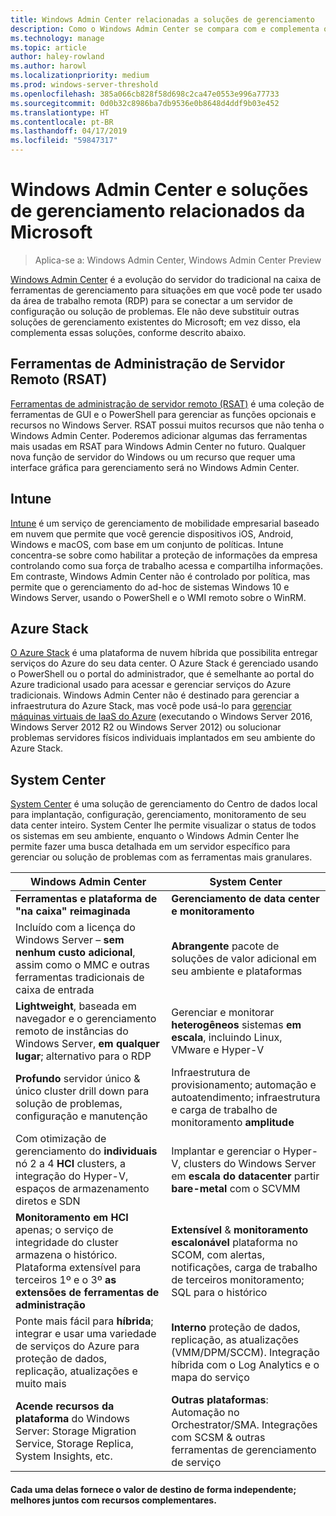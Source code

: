 ```yaml
---
title: Windows Admin Center relacionadas a soluções de gerenciamento
description: Como o Windows Admin Center se compara com e complementa outros monitoramento e gerenciamento de soluções/produtos da Microsoft (projeto Paulo)
ms.technology: manage
ms.topic: article
author: haley-rowland
ms.author: harowl
ms.localizationpriority: medium
ms.prod: windows-server-threshold
ms.openlocfilehash: 385a066cb828f58d698c2ca47e0553e996a77733
ms.sourcegitcommit: 0d0b32c8986ba7db9536e0b8648d4ddf9b03e452
ms.translationtype: HT
ms.contentlocale: pt-BR
ms.lasthandoff: 04/17/2019
ms.locfileid: "59847317"
---
```

# <a name="windows-admin-center-and-related-management-solutions-from-microsoft"></a>Windows Admin Center e soluções de gerenciamento relacionados da Microsoft

>Aplica-se a: Windows Admin Center, Windows Admin Center Preview

[Windows Admin Center](windows-admin-center.md) é a evolução do servidor do tradicional na caixa de ferramentas de gerenciamento para situações em que você pode ter usado da área de trabalho remota (RDP) para se conectar a um servidor de configuração ou solução de problemas. Ele não deve substituir outras soluções de gerenciamento existentes do Microsoft; em vez disso, ela complementa essas soluções, conforme descrito abaixo.

## <a name="remote-server-administration-tools-rsat"></a>Ferramentas de Administração de Servidor Remoto (RSAT)

[Ferramentas de administração de servidor remoto (RSAT)](https://docs.microsoft.com/windows-server/remote/remote-server-administration-tools) é uma coleção de ferramentas de GUI e o PowerShell para gerenciar as funções opcionais e recursos no Windows Server. RSAT possui muitos recursos que não tenha o Windows Admin Center. Poderemos adicionar algumas das ferramentas mais usadas em RSAT para Windows Admin Center no futuro. Qualquer nova função de servidor do Windows ou um recurso que requer uma interface gráfica para gerenciamento será no Windows Admin Center.

## <a name="intune"></a>Intune

[Intune](https://www.microsoft.com/cloud-platform/microsoft-intune) é um serviço de gerenciamento de mobilidade empresarial baseado em nuvem que permite que você gerencie dispositivos iOS, Android, Windows e macOS, com base em um conjunto de políticas. Intune concentra-se sobre como habilitar a proteção de informações da empresa controlando como sua força de trabalho acessa e compartilha informações. Em contraste, Windows Admin Center não é controlado por política, mas permite que o gerenciamento do ad-hoc de sistemas Windows 10 e Windows Server, usando o PowerShell e o WMI remoto sobre o WinRM.

## <a name="azure-stack"></a>Azure Stack

[O Azure Stack](https://azure.microsoft.com/overview/azure-stack/) é uma plataforma de nuvem híbrida que possibilita entregar serviços do Azure do seu data center. O Azure Stack é gerenciado usando o PowerShell ou o portal do administrador, que é semelhante ao portal do Azure tradicional usado para acessar e gerenciar serviços do Azure tradicionais. Windows Admin Center não é destinado para gerenciar a infraestrutura do Azure Stack, mas você pode usá-lo para [gerenciar máquinas virtuais de IaaS do Azure](../configure/manage-azure-vms.md) (executando o Windows Server 2016, Windows Server 2012 R2 ou Windows Server 2012) ou solucionar problemas servidores físicos individuais implantados em seu ambiente do Azure Stack.

## <a name="system-center"></a>System Center

[System Center](https://www.microsoft.com/cloud-platform/system-center) é uma solução de gerenciamento do Centro de dados local para implantação, configuração, gerenciamento, monitoramento de seu data center inteiro. System Center lhe permite visualizar o status de todos os sistemas em seu ambiente, enquanto o Windows Admin Center lhe permite fazer uma busca detalhada em um servidor específico para gerenciar ou solução de problemas com as ferramentas mais granulares.

| Windows Admin Center                 | System Center                      |
|--------------------------------------|------------------------------------|
| **Ferramentas e plataforma de "na caixa" reimaginada** | **Gerenciamento de data center e monitoramento** |
| Incluído com a licença do Windows Server – **sem nenhum custo adicional**, assim como o MMC e outras ferramentas tradicionais de caixa de entrada | **Abrangente** pacote de soluções de valor adicional em seu ambiente e plataformas |
| **Lightweight**, baseada em navegador e o gerenciamento remoto de instâncias do Windows Server, **em qualquer lugar**; alternativo para o RDP | Gerenciar e monitorar **heterogêneos** sistemas **em escala**, incluindo Linux, VMware e Hyper-V |
|**Profundo** servidor único & único cluster drill down para solução de problemas, configuração e manutenção|Infraestrutura de provisionamento; automação e autoatendimento;  infraestrutura e carga de trabalho de monitoramento **amplitude**|
|Com otimização de gerenciamento do **individuais** nó 2 a 4 **HCI** clusters, a integração do Hyper-V, espaços de armazenamento diretos e SDN|Implantar e gerenciar o Hyper-V, clusters do Windows Server em **escala do datacenter** partir **bare-metal** com o SCVMM|
|**Monitoramento em HCI** apenas; o serviço de integridade do cluster armazena o histórico. Plataforma extensível para terceiros 1º e o 3º **as extensões de ferramentas de administração**|**Extensível** & **monitoramento escalonável** plataforma no SCOM, com alertas, notificações, carga de trabalho de terceiros monitoramento; SQL para o histórico|
|Ponte mais fácil para **híbrida**; integrar e usar uma variedade de serviços do Azure para proteção de dados, replicação, atualizações e muito mais|**Interno** proteção de dados, replicação, as atualizações (VMM/DPM/SCCM). Integração híbrida com o Log Analytics e o mapa do serviço|
|**Acende recursos da plataforma** do Windows Server: Storage Migration Service, Storage Replica, System Insights, etc.|**Outras plataformas**: Automação no Orchestrator/SMA. Integrações com SCSM & outras ferramentas de gerenciamento de serviço|

#### <a name="each-delivers-targeted-value-independently-better-together-with-complementary-capabilities"></a>Cada uma delas fornece o valor de destino de forma independente; **melhores juntos** com recursos complementares.
